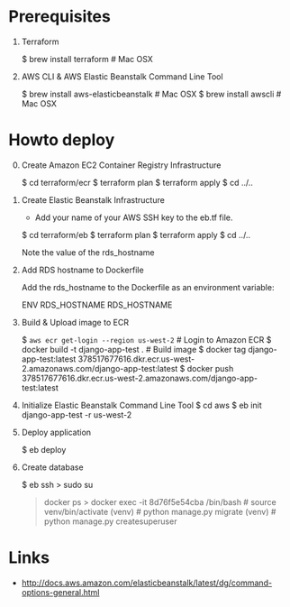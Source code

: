 Prerequisites
==========================

1) Terraform

	$ brew install terraform # Mac OSX

2) AWS CLI & AWS Elastic Beanstalk Command Line Tool

	$ brew install aws-elasticbeanstalk # Mac OSX
	$ brew install awscli               # Mac OSX


Howto deploy
===============

0) Create Amazon EC2 Container Registry Infrastructure

	$ cd terraform/ecr
	$ terraform plan
	$ terraform apply
	$ cd ../..

1) Create Elastic Beanstalk Infrastructure

	* Add your name of your AWS SSH key to the eb.tf file.

	$ cd terraform/eb
	$ terraform plan
	$ terraform apply
	$ cd ../..

	Note the value of the rds_hostname

2) Add RDS hostname to Dockerfile

	Add the rds_hostname to the Dockerfile as an environment
	variable:

	ENV	   RDS_HOSTNAME		 RDS_HOSTNAME

3) Build & Upload image to ECR

	$ `aws ecr get-login --region us-west-2`  # Login to Amazon ECR
	$ docker build -t django-app-test .       # Build image
	$ docker tag django-app-test:latest 378517677616.dkr.ecr.us-west-2.amazonaws.com/django-app-test:latest
	$ docker push 378517677616.dkr.ecr.us-west-2.amazonaws.com/django-app-test:latest

4) Initialize Elastic Beanstalk Command Line Tool
	$ cd aws
	$ eb init django-app-test -r us-west-2

5) Deploy application

	$ eb deploy

6) Create database

	$ eb ssh
        > sudo su
	> docker ps
        > docker exec -it 8d76f5e54cba /bin/bash
        # source venv/bin/activate
	(venv) # python manage.py migrate
	(venv) # python manage.py createsuperuser

Links
==========================

* http://docs.aws.amazon.com/elasticbeanstalk/latest/dg/command-options-general.html
